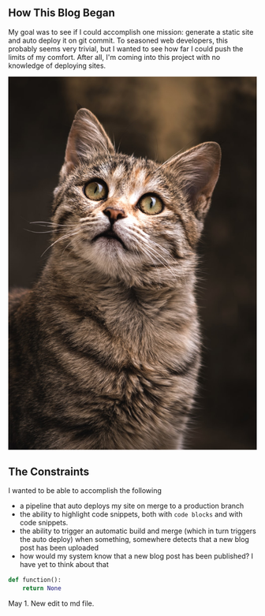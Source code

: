 <!-- title: How I'm Hosting This Blog -->
<!-- author: Dave -->

## How This Blog Began
My goal was to see if I could accomplish one mission: generate a static site and auto deploy it on git commit. To seasoned web developers, this probably seems very trivial, but I wanted to see how far I could push the limits of my comfort. After all, I'm coming into this project with no knowledge of deploying sites.

![alt text](/images/cat.jpeg)

## The Constraints

I wanted to be able to accomplish the following
- a pipeline that auto deploys my site on merge to a production branch
- the ability to highlight code snippets, both with `code blocks` and with code snippets. 
- the ability to trigger an automatic build and merge (which in turn triggers the auto deploy) when something, somewhere detects that a new blog post has been uploaded
- how would my system know that a new blog post has been published? I have yet to think about that

```py
def function():
    return None
```

May 1.
New edit to md file.